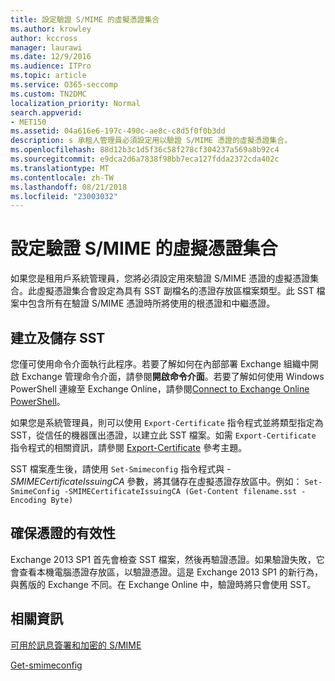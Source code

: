 ```yaml
---
title: 設定驗證 S/MIME 的虛擬憑證集合
ms.author: krowley
author: kccross
manager: laurawi
ms.date: 12/9/2016
ms.audience: ITPro
ms.topic: article
ms.service: O365-seccomp
ms.custom: TN2DMC
localization_priority: Normal
search.appverid:
- MET150
ms.assetid: 04a616e6-197c-490c-ae8c-c8d5f0f0b3dd
description: s 承租人管理員必須設定用以驗證 S/MIME 憑證的虛擬憑證集合。
ms.openlocfilehash: 88d12b3c1d5f36c58f278cf304237a569a8b92c4
ms.sourcegitcommit: e9dca2d6a7838f98bb7eca127fdda2372cda402c
ms.translationtype: MT
ms.contentlocale: zh-TW
ms.lasthandoff: 08/21/2018
ms.locfileid: "23003032"
---
```

# <a name="set-up-virtual-certificate-collection-to-validate-smime"></a>設定驗證 S/MIME 的虛擬憑證集合

如果您是租用戶系統管理員，您將必須設定用來驗證 S/MIME 憑證的虛擬憑證集合。此虛擬憑證集合會設定為具有 SST 副檔名的憑證存放區檔案類型。此 SST 檔案中包含所有在驗證 S/MIME 憑證時所將使用的根憑證和中繼憑證。
  
## <a name="create-and-save-an-sst"></a>建立及儲存 SST
<a name="sectionSection0"> </a>

您僅可使用命令介面執行此程序。若要了解如何在內部部署 Exchange 組織中開啟 Exchange 管理命令介面，請參閱**開啟命令介面**。若要了解如何使用 Windows PowerShell 連線至 Exchange Online，請參閱[Connect to Exchange Online PowerShell](https://go.microsoft.com/fwlink/p/?linkid=396554)。
  
如果您是系統管理員，則可以使用  `Export-Certificate` 指令程式並將類型指定為 SST，從信任的機器匯出憑證，以建立此 SST 檔案。如需  `Export-Certificate` 指令程式的相關資訊，請參閱 [Export-Certificate](https://technet.microsoft.com/en-us/library/hh848628.aspx) 參考主題。 
  
SST 檔案產生後，請使用  `Set-Smimeconfig` 指令程式與  _-SMIMECertificateIssuingCA_ 參數，將其儲存在虛擬憑證存放區中。例如：  `Set-SmimeConfig -SMIMECertificateIssuingCA (Get-Content filename.sst -Encoding Byte)`
  
## <a name="ensuring-a-certificate-is-valid"></a>確保憑證的有效性
<a name="sectionSection1"> </a>

Exchange 2013 SP1 首先會檢查 SST 檔案，然後再驗證憑證。如果驗證失敗，它會查看本機電腦憑證存放區，以驗證憑證。這是 Exchange 2013 SP1 的新行為，與舊版的 Exchange 不同。在 Exchange Online 中，驗證時將只會使用 SST。
  
## <a name="more-information"></a>相關資訊
<a name="sectionSection2"> </a>

[可用於訊息簽署和加密的 S/MIME](s-mime-for-message-signing-and-encryption.md)
  
[Get-smimeconfig](http://technet.microsoft.com/library/4b29fa89-0840-4fe9-8885-019fcef2e02b.aspx)
  

